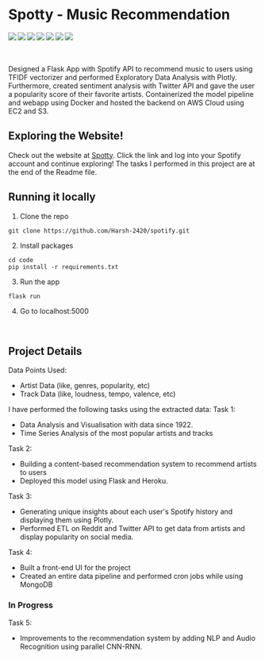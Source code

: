 # Spotty - Music Recommendation


<!-- Python -->
<img align="left" src="https://img.shields.io/badge/Python-3776AB?style=for-the-badge&logo=python&logoColor=white" />        

<!-- Spotify -->
<img align="left" src="https://img.shields.io/badge/Spotify-1ED760?&style=for-the-badge&logo=spotify&logoColor=white" />        

<!-- Flask -->
<img align="left" src="https://img.shields.io/badge/Flask-000000?style=for-the-badge&logo=flask&logoColor=white" />        

<!-- Tensorflow -->
<img align="left" src="https://img.shields.io/badge/TensorFlow-FF6F00?style=for-the-badge&logo=TensorFlow&logoColor=white" />        

<!-- SQL -->
<img align="left" src="https://img.shields.io/badge/MySQL-00000F?style=for-the-badge&logo=mysql&logoColor=white" /> 

<!-- SQL -->
<img align="left" src="https://img.shields.io/badge/Plotly-239120?style=for-the-badge&logo=plotly&logoColor=white" /> 

<!-- Heroku -->
<img align="left" src="https://img.shields.io/badge/Heroku-430098?style=for-the-badge&logo=heroku&logoColor=white" /> 

</br>
</br>
</br>

Designed a Flask App with Spotify API to recommend music to users using TFIDF vectorizer and performed Exploratory Data Analysis with Plotly. 
Furthermore, created sentiment analysis with Twitter API and gave the user a popularity score of their favorite artists. 
Containerized the model pipeline and webapp using Docker and hosted the backend on AWS Cloud using EC2 and S3.

## Exploring the Website!

Check out the website at [Spotty](http://spotty-music.herokuapp.com/). Click the link and log into your Spotify account and continue exploring! The tasks I performed in this project are at the end of the Readme file.

## Running it locally

1. Clone the repo
```
git clone https://github.com/Harsh-2420/spotify.git
```

2. Install packages
```
cd code
pip install -r requirements.txt
```
3. Run the app
```
flask run
```
4. Go to localhost:5000


</br>

## Project Details

Data Points Used:

- Artist Data (like, genres, popularity, etc)
- Track Data (like, loudness, tempo, valence, etc)

I have performed the following tasks using the extracted data:
Task 1:
- Data Analysis and Visualisation with data since 1922.
- Time Series Analysis of the most popular artists and tracks

Task 2:
- Building a content-based recommendation system to recommend artists to users
- Deployed this model using Flask and Heroku.

Task 3:
- Generating unique insights about each user's Spotify history and displaying them using Plotly.
- Performed ETL on Reddit and Twitter API to get data from artists and display popularity on social media.

Task 4:
- Built a front-end UI for the project 
- Created an entire data pipeline and performed cron jobs while using MongoDB

### In Progress
Task 5:
- Improvements to the recommendation system by adding NLP and Audio Recognition using parallel CNN-RNN.
